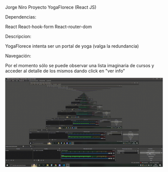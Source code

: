 Jorge Niro Proyecto YogaFlorece (React JS)

Dependencias: 

React 
React-hook-form
React-router-dom

Descripcion: 

YogaFlorece intenta ser un portal de yoga (valga la redundancia)

Navegación: 

Por el momento sólo se puede observar una lista imaginaria de cursos y acceder al detalle de los mismos dando click en "ver info"

![](public/web.gif)

